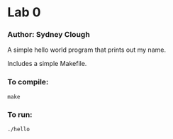 # Lab 0

### Author: Sydney Clough

A simple hello world program that prints out my name.

Includes a simple Makefile.

### To compile:
`make`

### To run:
`./hello`

